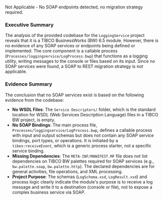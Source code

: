 Not Applicable - No SOAP endpoints detected, no migration strategy required.

### Executive Summary

The analysis of the provided codebase for the `LoggingService` project reveals that it is a TIBCO BusinessWorks (BW) 6.5 module. However, there is no evidence of any SOAP services or endpoints being defined or implemented. The core component is a callable process (`Processes/loggingservice/LogProcess.bwp`) that functions as a logging utility, writing messages to the console or files based on its input. Since no SOAP services were found, a SOAP to REST migration strategy is not applicable.

### Evidence Summary

The conclusion that no SOAP services exist is based on the following evidence from the codebase:

*   **No WSDL Files**: The `Service Descriptors/` folder, which is the standard location for WSDL (Web Services Description Language) files in a TIBCO BW project, is empty.
*   **No SOAP Bindings**: The main process file, `Processes/loggingservice/LogProcess.bwp`, defines a callable process with input and output schemas but does not contain any SOAP service bindings, port types, or operations. It is initiated by a `tibex:receiveEvent`, which is a generic process starter, not a specific service binding.
*   **Missing Dependencies**: The `META-INF/MANIFEST.MF` file does not list dependencies on TIBCO BW palettes required for SOAP services (e.g., `bw.palette.soap`, `bw.palette.http`). The declared dependencies are for general activities, file operations, and XML processing.
*   **Project Purpose**: The schemas (`LogSchema.xsd`, `LogResult.xsd`) and process logic clearly indicate the module's purpose is to receive a log message and write it to a destination (console or file), not to expose a complex business service via SOAP.